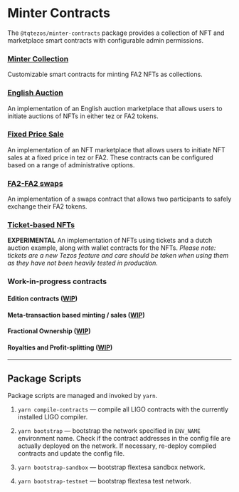 # Minter Contracts

The `@tqtezos/minter-contracts` package provides a collection of NFT and marketplace smart contracts with configurable admin permissions.

### [Minter Collection](ligo/src/minter_collection)

Customizable smart contracts for minting FA2 NFTs as collections.

### [English Auction](ligo/src/english_auction)

An implementation of an English auction marketplace that allows users to initiate auctions of NFTs in either tez or FA2 tokens.

### [Fixed Price Sale](ligo/src/fixed_price_sale)

An implementation of an NFT marketplace that allows users to initiate NFT sales at a fixed price in tez or FA2. These contracts can be configured based on a range of administrative options.

### [FA2-FA2 swaps](ligo/src/swaps)

An implementation of a swaps contract that allows two participants to safely exchange their FA2 tokens.

### [Ticket-based NFTs](ligo/src/tickets)  

**EXPERIMENTAL** An implementation of NFTs using tickets and a dutch auction example, along with wallet contracts for the NFTs. _Please note: tickets are a new Tezos feature and care should be taken when using them as they have not been heavily tested in production._

### Work-in-progress contracts

#### Edition contracts ([WIP](https://github.com/tqtezos/minter-sdk/pull/46))

#### Meta-transaction based minting / sales ([WIP](https://github.com/tqtezos/minter-sdk/pull/33))

#### Fractional Ownership ([WIP](https://github.com/tqtezos/smart-contracts/pull/57))

#### Royalties and Profit-splitting ([WIP](https://github.com/tqtezos/minter-sdk/pull/40))

---

## Package Scripts

Package scripts are managed and invoked by `yarn`.

1. `yarn compile-contracts` — compile all LIGO contracts with the currently installed LIGO compiler.

2. `yarn bootstrap` — bootstrap the network specified in `ENV_NAME` environment name.
   Check if the contract addresses in the config file are actually deployed on
   the network. If necessary, re-deploy compiled contracts and update the config
   file.

3. `yarn bootstrap-sandbox` — bootstrap flextesa sandbox network.

4. `yarn bootstrap-testnet` — bootstrap flextesa test network.
